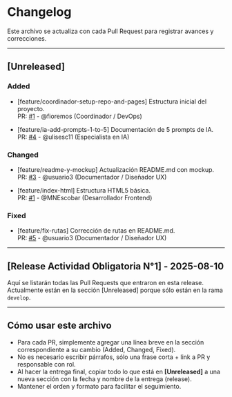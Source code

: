 # Changelog

Este archivo se actualiza con cada Pull Request para registrar avances y correcciones.

---

## [Unreleased]

### Added
- [feature/coordinador-setup-repo-and-pages] Estructura inicial del proyecto.  
  PR: [#1](https://github.com/fioremos/simulador-planificacion-financiera/pull/2) - @fioremos (Coordinador / DevOps)

- [feature/ia-add-prompts-1-to-5] Documentación de 5 prompts de IA.  
  PR: [#4](link) - @ulisesc11 (Especialista en IA)

### Changed
- [feature/readme-y-mockup] Actualización README.md con mockup.  
  PR: [#3](link) - @usuario3 (Documentador / Diseñador UX)

- [feature/index-html] Estructura HTML5 básica.  
  PR: [#1](feature/frontend-add-html-structure) - @MNEscobar (Desarrollador Frontend)

### Fixed
- [feature/fix-rutas] Corrección de rutas en README.md.  
  PR: [#5](link) - @usuario3 (Documentador / Diseñador UX)

---

## [Release Actividad Obligatoria N°1] - 2025-08-10

Aquí se listarán todas las Pull Requests que entraron en esta release.  
Actualmente están en la sección [Unreleased] porque sólo están en la rama `develop`.

---

## Cómo usar este archivo

- Para cada PR, simplemente agregar una línea breve en la sección correspondiente a su cambio (Added, Changed, Fixed).  
- No es necesario escribir párrafos, sólo una frase corta + link a PR y responsable con rol.  
- Al hacer la entrega final, copiar todo lo que está en **[Unreleased]** a una nueva sección con la fecha y nombre de la entrega (release).  
- Mantener el orden y formato para facilitar el seguimiento.
